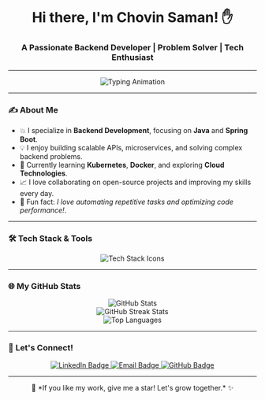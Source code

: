 <h1 align="center">Hi there, I'm Chovin Saman! ✋</h1>
<h3 align="center">A Passionate Backend Developer | Problem Solver | Tech Enthusiast</h3>

---

<p align="center">
  <img src="https://readme-typing-svg.herokuapp.com?font=Fira+Code&pause=1000&center=true&vCenter=true&width=500&lines=Backend+Developer;Spring+Boot+%7C+Java+%7C+APIs;Lifelong+Learner+and+Innovator" alt="Typing Animation" />
</p>

---

### ✍️ **About Me**
- 💥 I specialize in **Backend Development**, focusing on **Java** and **Spring Boot**.
- 💡 I enjoy building scalable APIs, microservices, and solving complex backend problems.
- 🔄 Currently learning **Kubernetes**, **Docker**, and exploring **Cloud Technologies**.
- 📈 I love collaborating on open-source projects and improving my skills every day.
- 🤔 Fun fact: *I love automating repetitive tasks and optimizing code performance!*.

---

### 🛠️ **Tech Stack & Tools**
<p align="center">
  <img src="https://skillicons.dev/icons?i=java,spring,docker,kubernetes,linux,aws,python,mysql,postgres,git,html,css,js,react" alt="Tech Stack Icons" />
</p>

---



### 🌐 **My GitHub Stats**
<p align="center">
  <img src="https://github-readme-stats.vercel.app/api?username=Ch0vin&show_icons=true&theme=radical&count_private=true&hide_border=true" alt="GitHub Stats" />
  <br />
  <img src="https://github-readme-streak-stats.herokuapp.com/?user=Ch0vin&theme=radical&hide_border=true" alt="GitHub Streak Stats" />
  <br />
  <img src="https://github-readme-stats.vercel.app/api/top-langs/?username=Ch0vin&layout=compact&theme=radical&hide_border=true" alt="Top Languages" />
</p>

---

### 🌟 **Let's Connect!**
<p align="center">
  <a href="https://linkedin.com/in/your-linkedin" target="_blank">
    <img src="https://img.shields.io/badge/LinkedIn-0077B5?style=for-the-badge&logo=linkedin&logoColor=white" alt="LinkedIn Badge" />
  </a>
  <a href="mailto:your-email@example.com">
    <img src="https://img.shields.io/badge/Email-D14836?style=for-the-badge&logo=gmail&logoColor=white" alt="Email Badge" />
  </a>
  <a href="https://github.com/Ch0vin">
    <img src="https://img.shields.io/badge/GitHub-181717?style=for-the-badge&logo=github&logoColor=white" alt="GitHub Badge" />
  </a>
</p>

---

<p align="center">💫 *If you like my work, give me a star! Let's grow together.* ✨</p>
